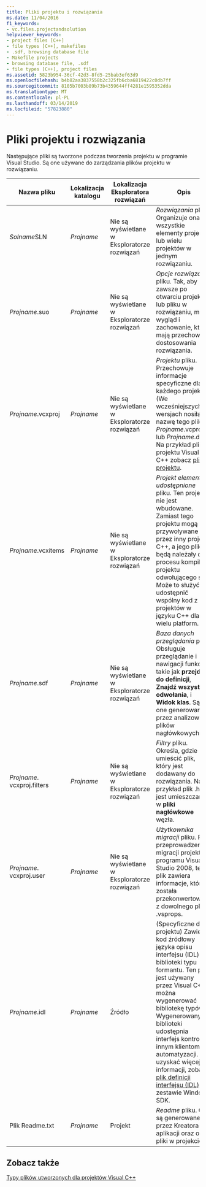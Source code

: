 ```yaml
---
title: Pliki projektu i rozwiązania
ms.date: 11/04/2016
f1_keywords:
- vc.files.projectandsolution
helpviewer_keywords:
- project files [C++]
- file types [C++], makefiles
- .sdf, browsing database file
- Makefile projects
- browsing database file, .sdf
- file types [C++], project files
ms.assetid: 5823b954-36cf-42d3-8fd5-25bab3ef63d9
ms.openlocfilehash: b4b82aa3837558b2c325fb6cba6819422c0db7ff
ms.sourcegitcommit: 8105b7003b89b73b4359644ff4281e1595352dda
ms.translationtype: MT
ms.contentlocale: pl-PL
ms.lasthandoff: 03/14/2019
ms.locfileid: "57823880"
---
```

# <a name="project-and-solution-files"></a>Pliki projektu i rozwiązania

Następujące pliki są tworzone podczas tworzenia projektu w programie Visual Studio. Są one używane do zarządzania plików projektu w rozwiązaniu.

|Nazwa pliku|Lokalizacja katalogu|Lokalizacja Eksploratora rozwiązań|Opis|
|--------------|------------------------|--------------------------------|-----------------|
|*Solname*SLN|*Projname*|Nie są wyświetlane w Eksploratorze rozwiązań|*Rozwiązania* pliku. Organizuje ona wszystkie elementy projektu lub wielu projektów w jednym rozwiązaniu.|
|*Projname*.suo|*Projname*|Nie są wyświetlane w Eksploratorze rozwiązań|*Opcje rozwiązania* pliku. Tak, aby zawsze po otwarciu projektu lub pliku w rozwiązaniu, ma wygląd i zachowanie, które mają przechowuje dostosowania rozwiązania.|
|*Projname*.vcxproj|*Projname*|Nie są wyświetlane w Eksploratorze rozwiązań|*Projektu* pliku. Przechowuje informacje specyficzne dla każdego projektu. (We wcześniejszych wersjach nosiła nazwę tego pliku *Projname*.vcproj lub *Projname*.dsp.) Na przykład plik projektu Visual C++ zobacz [pliki projektu](project-files.md).|
|*Projname*.vcxitems|*Projname*|Nie są wyświetlane w Eksploratorze rozwiązań|*Projekt elementy udostępnione* pliku. Ten projekt nie jest wbudowane.  Zamiast tego projektu mogą być przywoływane przez inny projekt C++, a jego pliki będą należały do procesu kompilacji projektu odwołującego się. Może to służyć do udostępnić wspólny kod z projektów w języku C++ dla wielu platform.|
|*Projname*.sdf|*Projname*|Nie są wyświetlane w Eksploratorze rozwiązań|*Baza danych przeglądania* pliku. Obsługuje przeglądanie i nawigacji funkcje takie jak **przejdź do definicji**, **Znajdź wszystkie odwołania**, i **Widok klas**. Są one generowane przez analizowanie plików nagłówkowych.|
|*Projname*. vcxproj.filters|*Projname*|Nie są wyświetlane w Eksploratorze rozwiązań|*Filtry* pliku. Określa, gdzie umieścić plik, który jest dodawany do rozwiązania. Na przykład plik .h jest umieszczany w **pliki nagłówkowe** węzła.|
|*Projname*. vcxproj.user|*Projname*|Nie są wyświetlane w Eksploratorze rozwiązań|*Użytkownika migracji* pliku. Po przeprowadzeniu migracji projektu z programu Visual Studio 2008, ten plik zawiera informacje, które została przekonwertowana z dowolnego pliku .vsprops.|
|*Projname*.idl|*Projname*|Źródło|(Specyficzne dla projektu) Zawiera kod źródłowy języka opisu interfejsu (IDL) dla biblioteki typu formantu. Ten plik jest używany przez Visual C++ można wygenerować bibliotekę typów. Wygenerowany biblioteki udostępnia interfejs kontroli innym klientom automatyzacji. Aby uzyskać więcej informacji, zobacz [plik definicji interfejsu (IDL)](/windows/desktop/Rpc/the-interface-definition-language-idl-file) w zestawie Windows SDK.|
|Plik Readme.txt|*Projname*|Projekt|*Readme* pliku. On są generowane przez Kreatora aplikacji oraz opis pliki w projekcie.|

## <a name="see-also"></a>Zobacz także

[Typy plików utworzonych dla projektów Visual C++](file-types-created-for-visual-cpp-projects.md)
